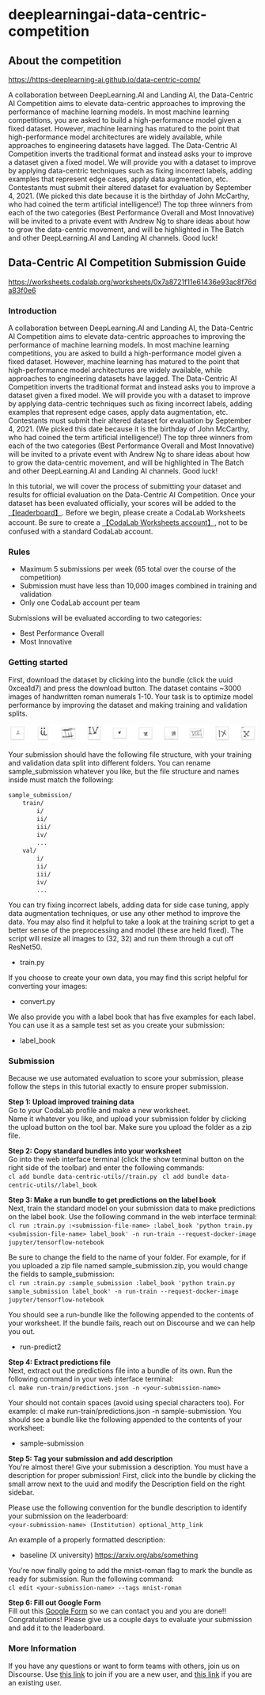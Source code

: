 # deeplearningai-data-centric-competition

## About the competition

https://https-deeplearning-ai.github.io/data-centric-comp/  

A collaboration between DeepLearning.AI and Landing AI, the Data-Centric AI Competition aims to elevate data-centric approaches to improving the performance of machine learning models. In most machine learning competitions, you are asked to build a high-performance model given a fixed dataset. However, machine learning has matured to the point that high-performance model architectures are widely available, while approaches to engineering datasets have lagged. The Data-Centric AI Competition inverts the traditional format and instead asks your to improve a dataset given a fixed model. We will provide you with a dataset to improve by applying data-centric techniques such as fixing incorrect labels, adding examples that represent edge cases, apply data augmentation, etc. Contestants must submit their altered dataset for evaluation by September 4, 2021. (We picked this date because it is the birthday of John McCarthy, who had coined the term artificial intelligence!) The top three winners from each of the two categories (Best Performance Overall and Most Innovative) will be invited to a private event with Andrew Ng to share ideas about how to grow the data-centric movement, and will be highlighted in The Batch and other DeepLearning.AI and Landing AI channels. Good luck!


## Data-Centric AI Competition Submission Guide

https://worksheets.codalab.org/worksheets/0x7a8721f11e61436e93ac8f76da83f0e6

### Introduction

A collaboration between DeepLearning.AI and Landing AI, the Data-Centric AI Competition aims to elevate data-centric approaches to improving the performance of machine learning models. In most machine learning competitions, you are asked to build a high-performance model given a fixed dataset. However, machine learning has matured to the point that high-performance model architectures are widely available, while approaches to engineering datasets have lagged. The Data-Centric AI Competition inverts the traditional format and instead asks you to improve a dataset given a fixed model. We will provide you with a dataset to improve by applying data-centric techniques such as fixing incorrect labels, adding examples that represent edge cases, apply data augmentation, etc. Contestants must submit their altered dataset for evaluation by September 4, 2021. (We picked this date because it is the birthday of John McCarthy, who had coined the term artificial intelligence!) The top three winners from each of the two categories (Best Performance Overall and Most Innovative) will be invited to a private event with Andrew Ng to share ideas about how to grow the data-centric movement, and will be highlighted in The Batch and other DeepLearning.AI and Landing AI channels. Good luck!

In this tutorial, we will cover the process of submitting your dataset and results for official evaluation on the Data-Centric AI Competition. Once your dataset has been evaluated officially, your scores will be added to the [【leaderboard】](https://landing-ai.github.io/data-centric-comp/). Before we begin, please create a CodaLab Worksheets account. Be sure to create a [【CodaLab Worksheets account】](https://worksheets-dev.codalab.org/), not to be confused with a standard CodaLab account.   

### Rules
* Maximum 5 submissions per week (65 total over the course of the competition)  
* Submission must have less than 10,000 images combined in training and validation  
* Only one CodaLab account per team  

Submissions will be evaluated according to two categories:  
* Best Performance Overall  
* Most Innovative  

### Getting started

First, download the dataset by clicking into the bundle (click the uuid 0xcea1d7) and press the download button. The dataset contains ~3000 images of handwritten roman numerals 1-10. Your task is to optimize model performance by improving the dataset and making training and validation splits.

![dataset samples](https://github.com/Nov05/deeplearningai-data-centric-competition/blob/97c42ccfa63fc30f53b783a0df10eea9996d3daa/images/dataset_samples.png)

Your submission should have the following file structure, with your training and validation data split into different folders. You can rename sample_submission whatever you like, but the file structure and names inside must match the following:   
```
sample_submission/
    train/
        i/
        ii/
        iii/
        iv/
        ...
    val/
        i/
        ii/
        iii/
        iv/
        ...
```
You can try fixing incorrect labels, adding data for side case tuning, apply data augmentation techniques, or use any other method to improve the data. You may also find it helpful to take a look at the training script to get a better sense of the preprocessing and model (these are held fixed). The script will resize all images to (32, 32) and run them through a cut off ResNet50.   
* train.py   

If you choose to create your own data, you may find this script helpful for converting your images:  
* convert.py   

We also provide you with a label book that has five examples for each label. You can use it as a sample test set as you create your submission:  
* label_book   

### Submission  

Because we use automated evaluation to score your submission, please follow the steps in this tutorial exactly to ensure proper submission.

**Step 1: Upload improved training data**     
Go to your CodaLab profile and make a new worksheet.    
Name it whatever you like, and upload your submission folder by clicking the upload button on the tool bar. Make sure you upload the folder as a zip file.    

**Step 2: Copy standard bundles into your worksheet**    
Go into the web interface terminal (click the show terminal button on the right side of the toolbar) and enter the following commands:   
`cl add bundle data-centric-utils//train.py `
`cl add bundle data-centric-utils//label_book`

**Step 3: Make a run bundle to get predictions on the label book**    
Next, train the standard model on your submission data to make predictions on the label book. Use the following command in the web interface terminal:   
`cl run :train.py :<submission-file-name> :label_book 'python train.py <submission-file-name> label_book' -n run-train --request-docker-image jupyter/tensorflow-notebook`  

Be sure to change the <submission-file-name> field to the name of your folder. For example, for if you uploaded a zip file named sample_submission.zip, you would change the fields to sample_submission:    
`cl run :train.py :sample_submission :label_book 'python train.py sample_submission label_book' -n run-train --request-docker-image jupyter/tensorflow-notebook`   

You should see a run-bundle like the following appended to the contents of your worksheet. If the bundle fails, reach out on Discourse and we can help you out.   
* run-predict2   

**Step 4: Extract predictions file**   
Next, extract out the predictions file into a bundle of its own. Run the following command in your web interface terminal:   
`cl make run-train/predictions.json -n <your-submission-name>`    

Your <your-submission-name> should not contain spaces (avoid using special characters too). For example: cl make run-train/predictions.json -n sample-submission. You should see a bundle like the following appended to the contents of your worksheet:   
* sample-submission   

**Step 5: Tag your submission and add description**    
You're almost there! Give your submission a description. You must have a description for proper submission! First, click into the <your-submission-name> bundle by clicking the small arrow next to the uuid and modify the Description field on the right sidebar.   

Please use the following convention for the bundle description to identify your submission on the leaderboard:    
`<your-submission-name> (Institution) optional_http_link`     

An example of a properly formatted description:   
* baseline (X university) https://arxiv.org/abs/something    

You're now finally going to add the mnist-roman flag to mark the bundle as ready for submission. Run the following command:   
`cl edit <your-submission-name> --tags mnist-roman`   
 
**Step 6: Fill out Google Form**   
Fill out this [Google Form](https://docs.google.com/forms/d/e/1FAIpQLScpcF8UNtYKGkYUf0OPeWJxQJCC7zEjIl7E-huio7bRAhgnUw/viewform) so we can contact you and you are done!! Congratulations! Please give us a couple days to evaluate your submission and add it to the leaderboard.   

### More Information   

If you have any questions or want to form teams with others, join us on Discourse. Use [this link](http://bit.ly/dlai-competition) to join if you are a new user, and [this link](https://discourse.deeplearning.ai/g) if you are an existing user.    


 

    




